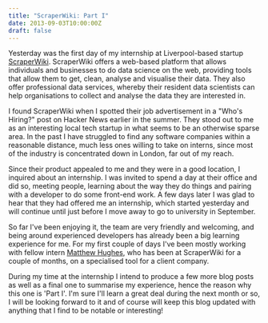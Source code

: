 ```yaml
---
title: "ScraperWiki: Part I"
date: 2013-09-03T10:00:00Z
draft: false
---
```


Yesterday was the first day of my internship at Liverpool-based startup [ScraperWiki](http://scraperwiki.com).
ScraperWiki offers a web-based platform that allows individuals and businesses to do data science on the web, providing tools that allow them to get, clean, analyse and visualise their data. They also offer professional data services, whereby their resident data scientists can help organisations to collect and analyse the data they are interested in.

I found ScraperWiki when I spotted their job advertisement in a "Who's Hiring?" post on Hacker News earlier in the summer. They stood out to me as an interesting local tech startup in what seems to be an otherwise sparse area. In the past I have struggled to find any software companies within a reasonable distance, much less ones willing to take on interns, since most of the industry is concentrated down in London, far out of my reach.

Since their product appealed to me and they were in a good location, I inquired about an internship. I was invited to spend a day at their office and did so, meeting people, learning about the way they do things and pairing with a developer to do some front-end work. A few days later I was glad to hear that they had offered me an internship, which started yesterday and will continue until just before I move away to go to university in September.

So far I've been enjoying it, the team are very friendly and welcoming, and being around experienced developers has already been a big learning experience for me. For my first couple of days I've been mostly working with fellow intern [Matthew Hughes](http://www.matthewhughes.co.uk), who has been at ScraperWiki for a couple of months, on a specialised tool for a client company.

During my time at the internship I intend to produce a few more blog posts as well as a final one to summarise my experience, hence the reason why this one is 'Part I'. I'm sure I'll learn a great deal during the next month or so, I will be looking forward to it and of course will keep this blog updated with anything that I find to be notable or interesting!

